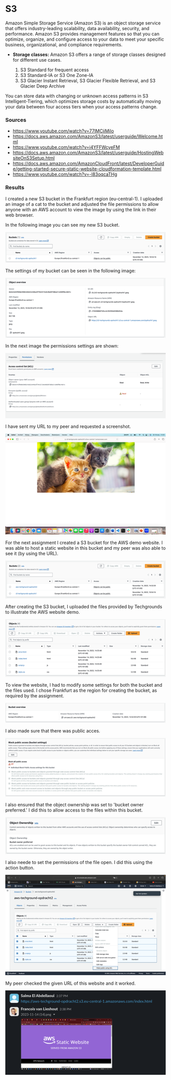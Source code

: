 # S3
Amazon Simple Storage Service (Amazon S3) is an object storage service that offers industry-leading scalability, data availability, security, and performance. Amazon S3 provides management features so that you can optimize, organize, and configure access to your data to meet your specific business, organizational, and compliance requirements.

* __Storage classes:__ Amazon S3 offers a range of storage classes designed for different use cases.   

    1. S3 Standard for frequent access
    2. S3 Standard-IA or S3 One Zone-IA
    3. S3 Glacier Instant Retrieval, S3 Glacier Flexible Retrieval, and S3 Glacier Deep Archive

You can store data with changing or unknown access patterns in S3 Intelligent-Tiering, which optimizes storage costs by automatically moving your data between four access tiers when your access patterns change.


### Sources
* https://www.youtube.com/watch?v=77lMCiiMilo
* https://docs.aws.amazon.com/AmazonS3/latest/userguide/Welcome.html 
* https://www.youtube.com/watch?v=i4YFFWcyeFM
* https://docs.aws.amazon.com/AmazonS3/latest/userguide/HostingWebsiteOnS3Setup.html 
* https://docs.aws.amazon.com/AmazonCloudFront/latest/DeveloperGuide/getting-started-secure-static-website-cloudformation-template.html
* https://www.youtube.com/watch?v=-l83oqcaTHg


### Results
I created a new S3 bucket in the Frankfurt region (eu-central-1). I uploaded an image of a cat to the bucket and adjusted the file permissions to allow anyone with an AWS account to view the image by using the link in their web browser. 

In the following image you can see my new S3 bucket. 

![S3](../00_includes/04_AWS_I/10.mijnbucketS3.png)

The settings of my bucket can be seen in the following image:

![S3](../00_includes/04_AWS_I/7.settingsOfTheImage.png) 

In the next image the permissions settings are shown:

![S3](../00_includes/04_AWS_I/8.PermissionsOfTheImage.png) 

I have sent my URL to my peer and requested a screenshot. 

![S3](../00_includes/04_AWS_I/9.PeerScreenshotURL.png)   
  
For the next assignment I created a S3 bucket for the AWS demo website. I was able to host a static website in this bucket and my peer was also able to see it (by using the URL). 

![S3](../00_includes/04_AWS_I/11.BucketMadeForWebsite.png) 

After creating the S3 bucket, I uploaded the files provided by Techgrounds to illustrate the AWS website demo.

![S3](../00_includes/04_AWS_I/12.FilesForWebsiteUploaded.png) 

To view the website, I had to modify some settings for both the bucket and the files used. I chose Frankfurt as the region for creating the bucket, as required by the assignment.

![S3](../00_includes/04_AWS_I/13.RegionOfBucket.png) 

I also made sure that there was public acces. 

![S3](../00_includes/04_AWS_I/14.PublicAccesOfBucket.png)

I also ensured that the object ownership was set to 'bucket owner preferred.' I did this to allow access to the files within this bucket.

![S3](../00_includes/04_AWS_I/15.OwnershipSettings.png) 

I also neede to set the permissions of the file open. I did this using the action button. 

![S3](../00_includes/04_AWS_I/16.AccesOFFilesSettings.png)

My peer checked the given URL of this website and it worked. 

![S3](../00_includes/04_AWS_I/17.WebsiteLiveByPeer.png) 

